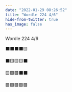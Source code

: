 ```yaml
---
date: "2022-01-29 08:26:52"
title: "Wordle 224 4/6"
hide-from-twitter: true
has_image: false
---
```


Wordle 224 4/6

⬛⬛⬛⬛🟨

⬛🟨🟨🟨⬛

🟨🟩🟩⬛⬛

🟩🟩🟩🟩🟩
